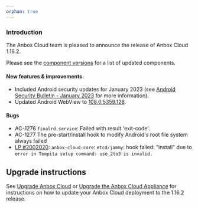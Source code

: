 ```yaml
---
orphan: true
---
```

### Introduction

The Anbox Cloud team is pleased to announce the release of Anbox Cloud 1.16.2.

Please see the [component versions](https://anbox-cloud.io/docs/component-versions) for a list of updated components.

#### New features & improvements

* Included Android security updates for January 2023 (see [Android Security Bulletin - January 2023](https://source.android.com/security/bulletin/2023-01-01) for more information).
* Updated Android WebView to [108.0.5359.128](https://chromereleases.googleblog.com/2022/12/chrome-for-android-update_13.html).

#### Bugs

* AC-1276 `finalrd.service`: Failed with result 'exit-code'.
* AC-1277 The pre-start/install hook to modify Android's root file system always failed
* [LP #2002020](https://bugs.launchpad.net/charm-etcd/+bug/2002020): `anbox-cloud-core`: `etcd/jammy`: hook failed: "install" due to `error in Tempita setup command: use_2to3 is invalid.`

## Upgrade instructions

See [Upgrade Anbox Cloud](https://anbox-cloud.io/docs/howto/update/upgrade-anbox) or [Upgrade the Anbox Cloud Appliance](https://anbox-cloud.io/docs/howto/update/upgrade-appliance) for instructions on how to update your Anbox Cloud deployment to the 1.16.2 release.
